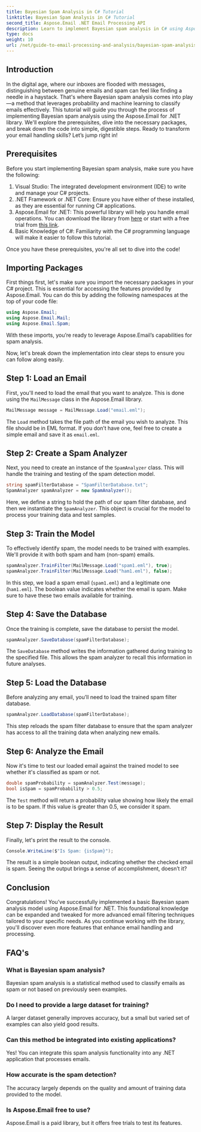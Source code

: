 ```yaml
---
title: Bayesian Spam Analysis in C# Tutorial
linktitle: Bayesian Spam Analysis in C# Tutorial
second_title: Aspose.Email .NET Email Processing API
description: Learn to implement Bayesian spam analysis in C# using Aspose.Email. Step-by-step tutorial with code insights for effective email filtering.
type: docs
weight: 10
url: /net/guide-to-email-processing-and-analysis/bayesian-spam-analysis-in-csharp/
---
```

## Introduction

In the digital age, where our inboxes are flooded with messages, distinguishing between genuine emails and spam can feel like finding a needle in a haystack. That's where Bayesian spam analysis comes into play—a method that leverages probability and machine learning to classify emails effectively. This tutorial will guide you through the process of implementing Bayesian spam analysis using the Aspose.Email for .NET library. We'll explore the prerequisites, dive into the necessary packages, and break down the code into simple, digestible steps. Ready to transform your email handling skills? Let’s jump right in!

## Prerequisites

Before you start implementing Bayesian spam analysis, make sure you have the following:

1. Visual Studio: The integrated development environment (IDE) to write and manage your C# projects.
2. .NET Framework or .NET Core: Ensure you have either of these installed, as they are essential for running C# applications.
3. Aspose.Email for .NET: This powerful library will help you handle email operations. You can download the library from [here](https://releases.aspose.com/email/net/) or start with a free trial from [this link](https://releases.aspose.com/).
4. Basic Knowledge of C#: Familiarity with the C# programming language will make it easier to follow this tutorial.

Once you have these prerequisites, you're all set to dive into the code!

## Importing Packages

First things first, let's make sure you import the necessary packages in your C# project. This is essential for accessing the features provided by Aspose.Email. You can do this by adding the following namespaces at the top of your code file:

```csharp
using Aspose.Email;
using Aspose.Email.Mail;
using Aspose.Email.Spam;
```

With these imports, you’re ready to leverage Aspose.Email’s capabilities for spam analysis.

Now, let's break down the implementation into clear steps to ensure you can follow along easily.

## Step 1: Load an Email

First, you'll need to load the email that you want to analyze. This is done using the `MailMessage` class in the Aspose.Email library. 

```csharp
MailMessage message = MailMessage.Load("email.eml");
```

The `Load` method takes the file path of the email you wish to analyze. This file should be in EML format. If you don’t have one, feel free to create a simple email and save it as `email.eml`.

## Step 2: Create a Spam Analyzer

Next, you need to create an instance of the `SpamAnalyzer` class. This will handle the training and testing of the spam detection model.

```csharp
string spamFilterDatabase = "SpamFilterDatabase.txt";
SpamAnalyzer spamAnalyzer = new SpamAnalyzer();
```

Here, we define a string to hold the path of our spam filter database, and then we instantiate the `SpamAnalyzer`. This object is crucial for the model to process your training data and test samples.

## Step 3: Train the Model

To effectively identify spam, the model needs to be trained with examples. We'll provide it with both spam and ham (non-spam) emails.

```csharp
spamAnalyzer.TrainFilter(MailMessage.Load("spam1.eml"), true);
spamAnalyzer.TrainFilter(MailMessage.Load("ham1.eml"), false);
```

In this step, we load a spam email (`spam1.eml`) and a legitimate one (`ham1.eml`). The boolean value indicates whether the email is spam. Make sure to have these two emails available for training.

## Step 4: Save the Database

Once the training is complete, save the database to persist the model.

```csharp
spamAnalyzer.SaveDatabase(spamFilterDatabase);
```

The `SaveDatabase` method writes the information gathered during training to the specified file. This allows the spam analyzer to recall this information in future analyses.

## Step 5: Load the Database

Before analyzing any email, you’ll need to load the trained spam filter database.

```csharp
spamAnalyzer.LoadDatabase(spamFilterDatabase);
```

This step reloads the spam filter database to ensure that the spam analyzer has access to all the training data when analyzing new emails.

## Step 6: Analyze the Email

Now it's time to test our loaded email against the trained model to see whether it's classified as spam or not. 

```csharp
double spamProbability = spamAnalyzer.Test(message);
bool isSpam = spamProbability > 0.5;
```

The `Test` method will return a probability value showing how likely the email is to be spam. If this value is greater than 0.5, we consider it spam.

## Step 7: Display the Result

Finally, let's print the result to the console.

```csharp
Console.WriteLine($"Is Spam: {isSpam}");
```

The result is a simple boolean output, indicating whether the checked email is spam. Seeing the output brings a sense of accomplishment, doesn’t it?

## Conclusion

Congratulations! You’ve successfully implemented a basic Bayesian spam analysis model using Aspose.Email for .NET. This foundational knowledge can be expanded and tweaked for more advanced email filtering techniques tailored to your specific needs. As you continue working with the library, you'll discover even more features that enhance email handling and processing.

## FAQ's 

### What is Bayesian spam analysis?
Bayesian spam analysis is a statistical method used to classify emails as spam or not based on previously seen examples.

### Do I need to provide a large dataset for training?
A larger dataset generally improves accuracy, but a small but varied set of examples can also yield good results.

### Can this method be integrated into existing applications?
Yes! You can integrate this spam analysis functionality into any .NET application that processes emails.

### How accurate is the spam detection?
The accuracy largely depends on the quality and amount of training data provided to the model.

### Is Aspose.Email free to use?
Aspose.Email is a paid library, but it offers free trials to test its features.

